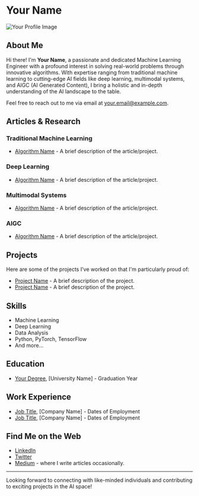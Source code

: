 # Your Name

![Your Profile Image](path-to-your-profile-image)

## About Me

Hi there! I'm **Your Name**, a passionate and dedicated Machine Learning Engineer with a profound interest in solving real-world problems through innovative algorithms. With expertise ranging from traditional machine learning to cutting-edge AI fields like deep learning, multimodal systems, and AIGC (AI Generated Content), I bring a holistic and in-depth understanding of the AI landscape to the table.

Feel free to reach out to me via email at [your.email@example.com](mailto:your.email@example.com).

## Articles & Research

### Traditional Machine Learning
- [Algorithm Name](link-to-article-or-project) - A brief description of the article/project.

### Deep Learning
- [Algorithm Name](link-to-article-or-project) - A brief description of the article/project.

### Multimodal Systems
- [Algorithm Name](link-to-article-or-project) - A brief description of the article/project.

### AIGC
- [Algorithm Name](link-to-article-or-project) - A brief description of the article/project.

## Projects

Here are some of the projects I've worked on that I'm particularly proud of:

- [Project Name](link-to-project) - A brief description of the project.
- [Project Name](link-to-project) - A brief description of the project.

## Skills

- Machine Learning
- Deep Learning
- Data Analysis
- Python, PyTorch, TensorFlow
- And more...

## Education

- [Your Degree](link-to-your-university-or-program), [University Name] - Graduation Year

## Work Experience

- [Job Title](link-to-company), [Company Name] - Dates of Employment
- [Job Title](link-to-company), [Company Name] - Dates of Employment

## Find Me on the Web

- [LinkedIn](your-linkedin-profile)
- [Twitter](your-twitter-profile)
- [Medium](your-medium-profile) - where I write articles occasionally.

---

Looking forward to connecting with like-minded individuals and contributing to exciting projects in the AI space!
